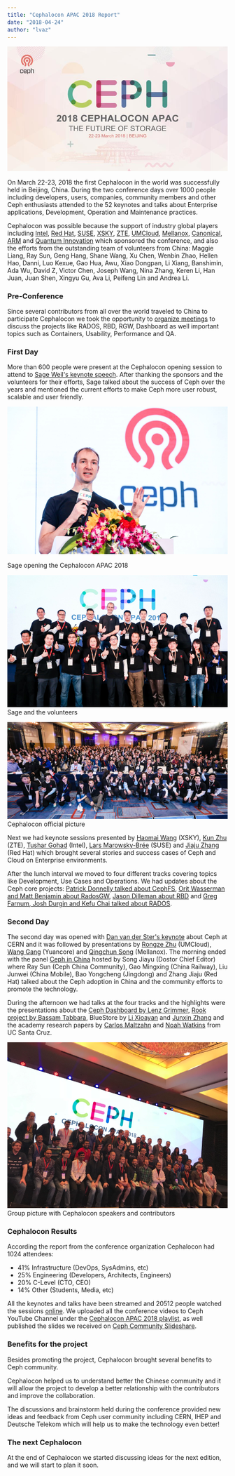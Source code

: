 ```yaml
---
title: "Cephalocon APAC 2018 Report"
date: "2018-04-24"
author: "lvaz"
---
```


[![](images/Cephalocon_00.png)](http://ceph.com/wp-content/uploads/2018/04/Cephalocon_00.png)

On March 22-23, 2018 the first Cephalocon in the world was successfully held in Beijing, China. During the two conference days over 1000 people including developers, users, companies, community members and other Ceph enthusiasts attended to the 52 keynotes and talks about Enterprise applications, Development, Operation and Maintenance practices.

Cephalocon was possible because the support of industry global players including [Intel](https://www.intel.com/), [Red Hat](https://www.redhat.com/), [SUSE](https://www.suse.com/), [XSKY](https://www.xsky.com/en/), [ZTE](https://www.zte.com.cn/), [UMCloud](http://www.umcloud.com/), [Mellanox](https://www.mellanox.com/), [Canonical](https://www.canonical.com/), [ARM](https://www.arm.com/) and [Quantum Innovation](http://www.quantum.com/) which sponsored the conference, and also the efforts from the outstanding team of volunteers from China: Maggie Liang, Ray Sun, Geng Hang, Shane Wang, Xu Chen, Wenbin Zhao, Hellen Hao, Danni, Luo Kexue, Gao Hua, Awu, Xiao Dongpan, Li Xiang, Banshimin, Ada Wu, David Z, Victor Chen, Joseph Wang, Nina Zhang, Keren Li, Han Juan, Juan Shen, Xingyu Gu, Ava Li, Peifeng Lin and Andrea Li.

### Pre-Conference

Since several contributors from all over the world traveled to China to participate Cephalocon we took the opportunity to [organize meetings](https://pad.ceph.com/p/beijing-meetings) to discuss the projects like RADOS, RBD, RGW, Dashboard as well important topics such as Containers, Usability, Performance and QA.

### First Day

More than 600 people were present at the Cephalocon opening session to attend to [Sage Weil's keynote speech](https://youtu.be/szE4Hg1eXoA). After thanking the sponsors and the volunteers for their efforts, Sage talked about the success of Ceph over the years and mentioned the current efforts to make Ceph more user robust, scalable and user friendly.

[![](images/Cephalocon_01.png)](http://ceph.com/wp-content/uploads/2018/04/Cephalocon_01.png)

Sage opening the Cephalocon APAC 2018

[![](images/Cephalocon_04.png)](http://ceph.com/wp-content/uploads/2018/04/Cephalocon_04.png) Sage and the volunteers

[![](images/Cephalocon_03.png)](http://ceph.com/wp-content/uploads/2018/04/Cephalocon_03.png) Cephalocon official picture

Next we had keynote sessions presented by [Haomai Wang](https://youtu.be/kf1YVonQMd4) (XSKY), [Kun Zhu](https://youtu.be/Oebm0uWtLC4) (ZTE), [Tushar Gohad](https://youtu.be/hN4lYFHr3rw) (Intel), [Lars Marowsky-Brée](https://youtu.be/o1b-l5BAV3U) (SUSE) and [Jiaju Zhang](https://youtu.be/w-JjLPOUVn0) (Red Hat) which brought several stories and success cases of Ceph and Cloud on Enterprise environments.

After the lunch interval we moved to four different tracks covering topics like Development, Use Cases and Operations. We had updates about the Ceph core projects: [Patrick Donnelly talked about CephFS](https://youtu.be/eIDpdtqhY3g), [Orit Wasserman and Matt Benjamin about RadosGW](https://youtu.be/QDgWL1RyLmM), [Jason Dilleman about RBD](https://youtu.be/ZCW4pJzCkQU) and [Greg Farnum, Josh Durgin and Kefu Chai talked about RADOS](https://youtu.be/8qibqWI18cU).

### Second Day

The second day was opened with [Dan van der Ster's keynote](https://youtu.be/iPY4FGs29y0) about Ceph at CERN and it was followed by presentations by [Rongze Zhu](https://youtu.be/wX36fGB6f70) (UMCloud),  [Wang Gang](https://youtu.be/kHg4bj1BqzM) (Yuancore) and [Qingchun Song](https://youtu.be/L4Li-02Nwg0) (Mellanox). The morning ended with the panel [Ceph in China](https://youtu.be/pSjrE-ABXBM) hosted by Song Jiayu (Dostor Chief Editor) where Ray Sun (Ceph China Community), Gao Mingxing (China Railway), Liu Junwei (China Mobile), Bao Yongcheng (Jingdong) and Zhang Jiaju (Red Hat) talked about the Ceph adoption in China and the community efforts to promote the technology.

During the afternoon we had talks at the four tracks and the highlights were the presentations about the [Ceph Dashboard by Lenz Grimmer](https://youtu.be/z5vu-3FEWVo), [Rook project by Bassam Tabbara](https://youtu.be/UTmUFzDThko), BlueStore by [Li Xioayan](https://youtu.be/jKdNFaZHrf0) and [Junxin Zhang](https://youtu.be/6hKt-WWMjSk) and the academy research papers by [Carlos Maltzahn](https://youtu.be/Xpzh3ab_3nA) and [Noah Watkins](https://youtu.be/uFP-vSE8jXc) from UC Santa Cruz.

[![](images/Cephalocon_05.png)](http://ceph.com/wp-content/uploads/2018/04/Cephalocon_05.png) Group picture with Cephalocon speakers and contributors

### Cephalocon Results

According the report from the conference organization Cephalocon had 1024 attendees:

- 41% Infrastructure (DevOps, SysAdmins, etc)
- 25% Engineering (Developers, Architects, Engineers)
- 20% C-Level (CTO, CEO)
- 14% Other (Students, Media, etc)

All the keynotes and talks have been streamed and 20512 people watched the sessions [online](http://www.itdks.com/eventlist/detail/1971). We uploaded all the conference videos to Ceph YouTube Channel under the [Cephalocon APAC 2018 playlist](https://www.youtube.com/playlist?list=PLrBUGiINAakNgeLvjald7NcWps_yDCblr), as well published the slides we received on [Ceph Community Slideshare](https://www.slideshare.net/Inktank_Ceph/tag/cephalocon-apac-2018).

### Benefits for the project

Besides promoting the project, Cephalocon brought several benefits to Ceph community.

Cephalocon helped us to understand better the Chinese community and it will allow the project to develop a better relationship with the contributors and improve the collaboration.

The discussions and brainstorm held during the conference provided new ideas and feedback from Ceph user community including CERN, IHEP and Deutsche Telekom which will help us to make the technology even better!

### The next Cephalocon

At the end of Cephalocon we started discussing ideas for the next edition, and we will start to plan it soon.
